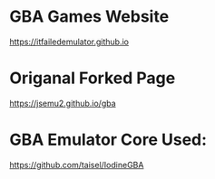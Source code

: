 # GBA Games Website

https://itfailedemulator.github.io 

# Origanal Forked Page

https://jsemu2.github.io/gba

# GBA Emulator Core Used:

https://github.com/taisel/IodineGBA
